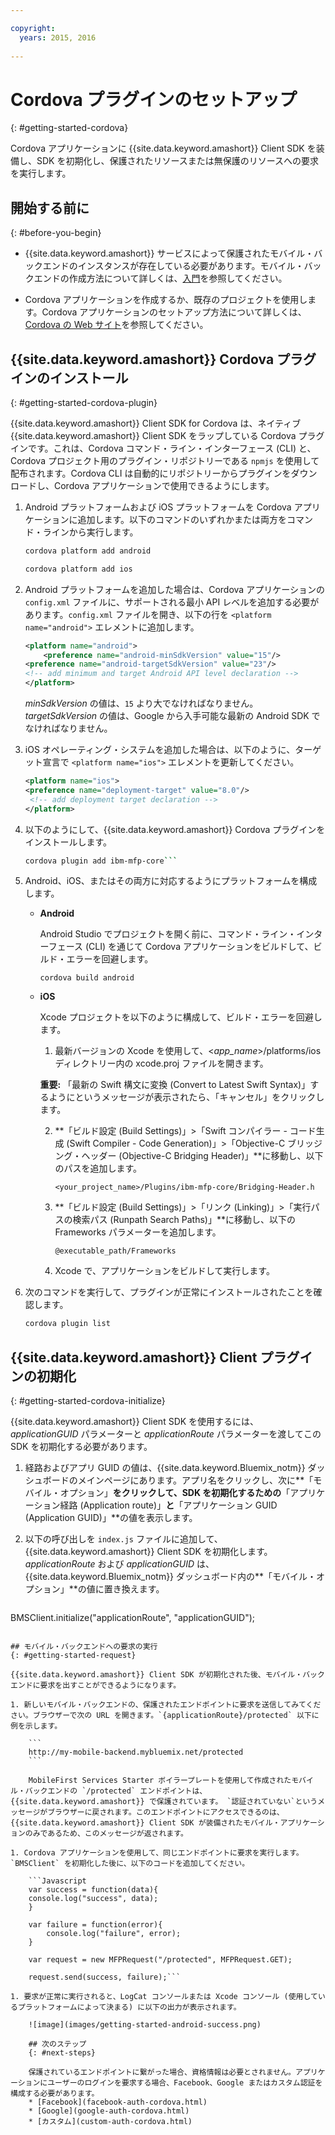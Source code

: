 ```yaml
---

copyright:
  years: 2015, 2016
  
---
```


# Cordova プラグインのセットアップ
{: #getting-started-cordova}

Cordova アプリケーションに {{site.data.keyword.amashort}} Client SDK を装備し、SDK を初期化し、保護されたリソースまたは無保護のリソースへの要求を実行します。

## 開始する前に
{: #before-you-begin}

- {{site.data.keyword.amashort}} サービスによって保護されたモバイル・バックエンドのインスタンスが存在している必要があります。モバイル・バックエンドの作成方法について詳しくは、[入門](getting-started.html)を参照してください。

- Cordova アプリケーションを作成するか、既存のプロジェクトを使用します。Cordova アプリケーションのセットアップ方法について詳しくは、[Cordova の Web サイト](https://cordova.apache.org/)を参照してください。

## {{site.data.keyword.amashort}} Cordova プラグインのインストール
{: #getting-started-cordova-plugin}

{{site.data.keyword.amashort}} Client SDK for Cordova は、ネイティブ {{site.data.keyword.amashort}} Client SDK をラップしている Cordova プラグインです。これは、Cordova コマンド・ライン・インターフェース (CLI) と、Cordova プロジェクト用のプラグイン・リポジトリーである `npmjs` を使用して配布されます。Cordova CLI は自動的にリポジトリーからプラグインをダウンロードし、Cordova アプリケーションで使用できるようにします。

1. Android プラットフォームおよび iOS プラットフォームを Cordova アプリケーションに追加します。以下のコマンドのいずれかまたは両方をコマンド・ラインから実行します。

	```Bash
	cordova platform add android
	```

	```Bash
	cordova platform add ios
	```

1. Android プラットフォームを追加した場合は、Cordova アプリケーションの `config.xml` ファイルに、サポートされる最小 API レベルを追加する必要があります。`config.xml` ファイルを開き、以下の行を `<platform name="android">` エレメントに追加します。

	```XML
	<platform name="android">    
		<preference name="android-minSdkVersion" value="15"/>
  	<preference name="android-targetSdkVersion" value="23"/>
  	<!-- add minimum and target Android API level declaration -->
	</platform>
	```

	*minSdkVersion* の値は、`15` より大でなければなりません。*targetSdkVersion* の値は、Google から入手可能な最新の Android SDK でなければなりません。



1. iOS オペレーティング・システムを追加した場合は、以下のように、ターゲット宣言で `<platform name="ios">` エレメントを更新してください。

	```XML
	<platform name="ios">
    <preference name="deployment-target" value="8.0"/>
     <!-- add deployment target declaration -->
	</platform>
	```

1. 以下のようにして、{{site.data.keyword.amashort}} Cordova プラグインをインストールします。

 	```Bash
	cordova plugin add ibm-mfp-core```

1. Android、iOS、またはその両方に対応するようにプラットフォームを構成します。

	* **Android**

		Android Studio でプロジェクトを開く前に、コマンド・ライン・インターフェース (CLI) を通じて Cordova アプリケーションをビルドして、ビルド・エラーを回避します。

		```
		cordova build android
		```

	* **iOS**

		Xcode プロジェクトを以下のように構成して、ビルド・エラーを回避します。

		1. 最新バージョンの Xcode を使用して、&lt;*app_name*&gt;/platforms/ios ディレクトリー内の xcode.proj ファイルを開きます。

		**重要:** 「最新の Swift 構文に変換 (Convert to Latest Swift Syntax)」するようにというメッセージが表示されたら、「キャンセル」をクリックします。

		2. **「ビルド設定 (Build Settings)」>「Swift コンパイラー - コード生成 (Swift Compiler - Code Generation)」>「Objective-C ブリッジング・ヘッダー (Objective-C Bridging Header)」**に移動し、以下のパスを追加します。

			```
			<your_project_name>/Plugins/ibm-mfp-core/Bridging-Header.h
			```

		3. **「ビルド設定 (Build Settings)」>「リンク (Linking)」>「実行パスの検索パス (Runpath Search Paths)」**に移動し、以下の Frameworks パラメーターを追加します。

			```
			@executable_path/Frameworks
			```

		4. Xcode で、アプリケーションをビルドして実行します。

1. 次のコマンドを実行して、プラグインが正常にインストールされたことを確認します。
    

	```Bash
	cordova plugin list
	```

## {{site.data.keyword.amashort}} Client プラグインの初期化
{: #getting-started-cordova-initialize}

{{site.data.keyword.amashort}} Client SDK を使用するには、*applicationGUID* パラメーターと *applicationRoute* パラメーターを渡してこの SDK を初期化する必要があります。

1. 経路およびアプリ GUID の値は、{{site.data.keyword.Bluemix_notm}} ダッシュボードのメインページにあります。アプリ名をクリックし、次に**「モバイル・オプション」**をクリックして、SDK を初期化するための**「アプリケーション経路 (Application route)」**と**「アプリケーション GUID (Application GUID)」**の値を表示します。

3. 以下の呼び出しを `index.js` ファイルに追加して、{{site.data.keyword.amashort}} Client SDK を初期化します。
*applicationRoute* および *applicationGUID* は、{{site.data.keyword.Bluemix_notm}} ダッシュボード内の**「モバイル・オプション」**の値に置き換えます。

	```JavaScript
BMSClient.initialize("applicationRoute", "applicationGUID");
```

## モバイル・バックエンドへの要求の実行
{: #getting-started-request}

{{site.data.keyword.amashort}} Client SDK が初期化された後、モバイル・バックエンドに要求を出すことができるようになります。

1. 新しいモバイル・バックエンドの、保護されたエンドポイントに要求を送信してみてください。ブラウザーで次の URL を開きます。`{applicationRoute}/protected` 以下に例を示します。

	```
	http://my-mobile-backend.mybluemix.net/protected
	```

	MobileFirst Services Starter ボイラープレートを使用して作成されたモバイル・バックエンドの `/protected` エンドポイントは、{{site.data.keyword.amashort}} で保護されています。 `認証されていない`というメッセージがブラウザーに戻されます。このエンドポイントにアクセスできるのは、{{site.data.keyword.amashort}} Client SDK が装備されたモバイル・アプリケーションのみであるため、このメッセージが返されます。

1. Cordova アプリケーションを使用して、同じエンドポイントに要求を実行します。`BMSClient` を初期化した後に、以下のコードを追加してください。

	```Javascript
	var success = function(data){
	console.log("success", data);
	}

	var failure = function(error){
		console.log("failure", error);
	}

	var request = new MFPRequest("/protected", MFPRequest.GET);

	request.send(success, failure);```

1. 要求が正常に実行されると、LogCat コンソールまたは Xcode コンソール (使用しているプラットフォームによって決まる) に以下の出力が表示されます。

	![image](images/getting-started-android-success.png)

	## 次のステップ
	{: #next-steps}

	保護されているエンドポイントに繋がった場合、資格情報は必要とされません。アプリケーションにユーザーのログインを要求する場合、Facebook、Google またはカスタム認証を構成する必要があります。
	* [Facebook](facebook-auth-cordova.html)
	* [Google](google-auth-cordova.html)
	* [カスタム](custom-auth-cordova.html)
